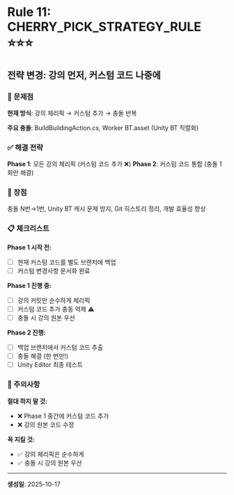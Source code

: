 # Rule 11: CHERRY_PICK_STRATEGY_RULE ⭐⭐⭐

## 전략 변경: 강의 먼저, 커스텀 코드 나중에

### 🔴 문제점

**현재 방식**: 강의 체리픽 → 커스텀 추가 → 충돌 반복

**주요 충돌**: BuildBuildingAction.cs, Worker BT.asset (Unity BT 직렬화)

### ✅ 해결 전략

**Phase 1**: 모든 강의 체리픽 (커스텀 코드 추가 ❌)
**Phase 2**: 커스텀 코드 통합 (충돌 1회만 해결)

### 🎯 장점

충돌 N번→1번, Unity BT 캐시 문제 방지, Git 히스토리 정리, 개발 효율성 향상

### 📋 체크리스트

**Phase 1 시작 전:**
- [ ] 현재 커스텀 코드를 별도 브랜치에 백업
- [ ] 커스텀 변경사항 문서화 완료

**Phase 1 진행 중:**
- [ ] 강의 커밋만 순수하게 체리픽
- [ ] 커스텀 코드 추가 충동 억제 ⚠️
- [ ] 충돌 시 강의 원본 우선

**Phase 2 진행:**
- [ ] 백업 브랜치에서 커스텀 코드 추출
- [ ] 충돌 해결 (한 번만!)
- [ ] Unity Editor 최종 테스트

### 🚨 주의사항

**절대 하지 말 것:**
- ❌ Phase 1 중간에 커스텀 코드 추가
- ❌ 강의 원본 코드 수정

**꼭 지킬 것:**
- ✅ 강의 체리픽은 순수하게
- ✅ 충돌 시 강의 원본 우선

---

**생성일**: 2025-10-17
